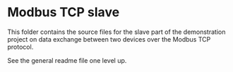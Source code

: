 Modbus TCP slave 
=================
 
This folder contains the source files for the slave part of the demonstration
project on data exchange between two devices over the Modbus TCP protocol.

See the general readme file one level up.  